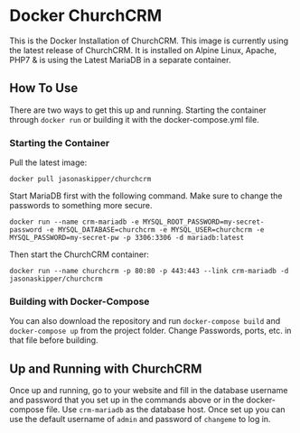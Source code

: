 # Docker ChurchCRM

This is the Docker Installation of ChurchCRM. This image is currently using the latest release of ChurchCRM. It is installed on Alpine Linux, Apache, PHP7 & is using the Latest MariaDB in a separate container.

## How To Use

There are two ways to get this up and running. Starting the container through ``docker run`` or building it with the docker-compose.yml file.

### Starting the Container

Pull the latest image:

``docker pull jasonaskipper/churchcrm``

Start MariaDB first with the following command. Make sure to change the passwords to something more secure.

``docker run --name crm-mariadb -e MYSQL_ROOT_PASSWORD=my-secret-password -e MYSQL_DATABASE=churchcrm -e MYSQL_USER=churchcrm -e MYSQL_PASSWORD=my-secret-pw -p 3306:3306 -d mariadb:latest``

Then start the ChurchCRM container:

``docker run --name churchcrm -p 80:80 -p 443:443 --link crm-mariadb -d jasonaskipper/churchcrm``

### Building with Docker-Compose

You can also download the repository and run ``docker-compose build`` and ``docker-compose up`` from the project folder. Change Passwords, ports, etc. in that file before building.

## Up and Running with ChurchCRM

Once up and running, go to your website and fill in the database username and password that you set up in the commands above or in the docker-compose file. Use ``crm-mariadb`` as the database host. Once set up you can use the default username of ``admin`` and password of ``changeme`` to log in.
